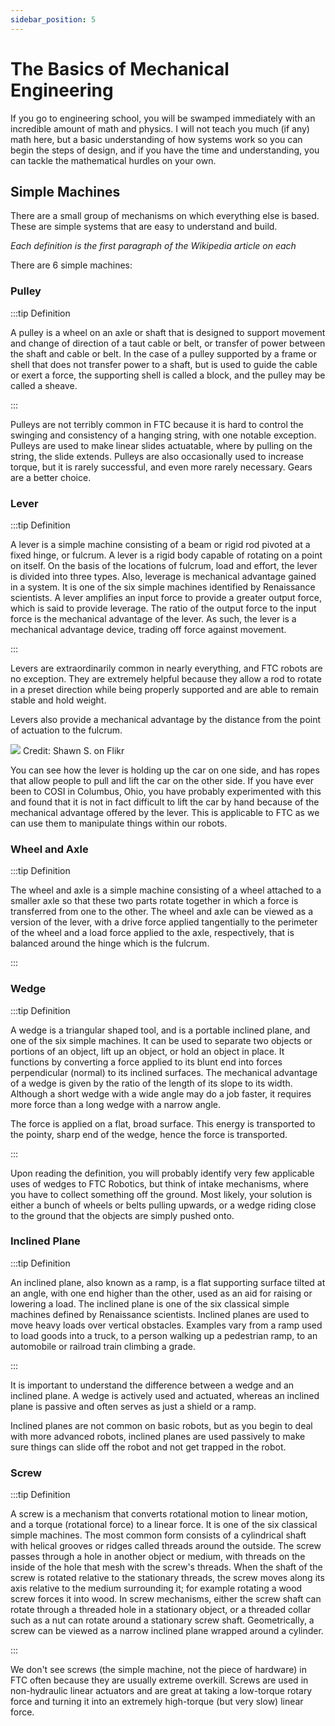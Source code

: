 ```yaml
---
sidebar_position: 5
---
```


# The Basics of Mechanical Engineering

If you go to engineering school, you will be swamped immediately with an incredible amount of math and physics. I will not teach you much (if any) math here, but a basic understanding of how systems work so you can begin the steps of design, and if you have the time and understanding, you can tackle the mathematical hurdles on your own.

## Simple Machines

There are a small group of mechanisms on which everything else is based. These are simple systems that are easy to understand and build.

_Each definition is the first paragraph of the Wikipedia article on each_

There are 6 simple machines:

### Pulley

:::tip Definition

A pulley is a wheel on an axle or shaft that is designed to support movement and change of direction of a taut cable or belt, or transfer of power between the shaft and cable or belt. In the case of a pulley supported by a frame or shell that does not transfer power to a shaft, but is used to guide the cable or exert a force, the supporting shell is called a block, and the pulley may be called a sheave.

:::

Pulleys are not terribly common in FTC because it is hard to control the swinging and consistency of a hanging string, with one notable exception. Pulleys are used to make linear slides actuatable, where by pulling on the string, the slide extends. Pulleys are also occasionally used to increase torque, but it is rarely successful, and even more rarely necessary. Gears are a better choice.

### Lever

:::tip Definition

A lever is a simple machine consisting of a beam or rigid rod pivoted at a fixed hinge, or fulcrum. A lever is a rigid body capable of rotating on a point on itself. On the basis of the locations of fulcrum, load and effort, the lever is divided into three types. Also, leverage is mechanical advantage gained in a system. It is one of the six simple machines identified by Renaissance scientists. A lever amplifies an input force to provide a greater output force, which is said to provide leverage. The ratio of the output force to the input force is the mechanical advantage of the lever. As such, the lever is a mechanical advantage device, trading off force against movement.

:::

Levers are extraordinarily common in nearly everything, and FTC robots are no exception. They are extremely helpful because they allow a rod to rotate in a preset direction while being properly supported and are able to remain stable and hold weight.

Levers also provide a mechanical advantage by the distance from the point of actuation to the fulcrum.

![](https://live.staticflickr.com/84/246066484_cc97ca59b6_b.jpg)
Credit: Shawn S. on Flikr

You can see how the lever is holding up the car on one side, and has ropes that allow people to pull and lift the car on the other side. If you have ever been to COSI in Columbus, Ohio, you have probably experimented with this and found that it is not in fact difficult to lift the car by hand because of the mechanical advantage offered by the lever. This is applicable to FTC as we can use them to manipulate things within our robots.

### Wheel and Axle

:::tip Definition

The wheel and axle is a simple machine consisting of a wheel attached to a smaller axle so that these two parts rotate together in which a force is transferred from one to the other. The wheel and axle can be viewed as a version of the lever, with a drive force applied tangentially to the perimeter of the wheel and a load force applied to the axle, respectively, that is balanced around the hinge which is the fulcrum.

:::

### Wedge

:::tip Definition

A wedge is a triangular shaped tool, and is a portable inclined plane, and one of the six simple machines. It can be used to separate two objects or portions of an object, lift up an object, or hold an object in place. It functions by converting a force applied to its blunt end into forces perpendicular (normal) to its inclined surfaces. The mechanical advantage of a wedge is given by the ratio of the length of its slope to its width. Although a short wedge with a wide angle may do a job faster, it requires more force than a long wedge with a narrow angle.

The force is applied on a flat, broad surface. This energy is transported to the pointy, sharp end of the wedge, hence the force is transported.

:::

Upon reading the definition, you will probably identify very few applicable uses of wedges to FTC Robotics, but think of intake mechanisms, where you have to collect something off the ground. Most likely, your solution is either a bunch of wheels or belts pulling upwards, or a wedge riding close to the ground that the objects are simply pushed onto.

### Inclined Plane

:::tip Definition

An inclined plane, also known as a ramp, is a flat supporting surface tilted at an angle, with one end higher than the other, used as an aid for raising or lowering a load. The inclined plane is one of the six classical simple machines defined by Renaissance scientists. Inclined planes are used to move heavy loads over vertical obstacles. Examples vary from a ramp used to load goods into a truck, to a person walking up a pedestrian ramp, to an automobile or railroad train climbing a grade.

:::

It is important to understand the difference between a wedge and an inclined plane. A wedge is actively used and actuated, whereas an inclined plane is passive and often serves as just a shield or a ramp.

Inclined planes are not common on basic robots, but as you begin to deal with more advanced robots, inclined planes are used passively to make sure things can slide off the robot and not get trapped in the robot.

### Screw

:::tip Definition

A screw is a mechanism that converts rotational motion to linear motion, and a torque (rotational force) to a linear force. It is one of the six classical simple machines. The most common form consists of a cylindrical shaft with helical grooves or ridges called threads around the outside. The screw passes through a hole in another object or medium, with threads on the inside of the hole that mesh with the screw's threads. When the shaft of the screw is rotated relative to the stationary threads, the screw moves along its axis relative to the medium surrounding it; for example rotating a wood screw forces it into wood. In screw mechanisms, either the screw shaft can rotate through a threaded hole in a stationary object, or a threaded collar such as a nut can rotate around a stationary screw shaft. Geometrically, a screw can be viewed as a narrow inclined plane wrapped around a cylinder.

:::

We don't see screws (the simple machine, not the piece of hardware) in FTC often because they are usually extreme overkill. Screws are used in non-hydraulic linear actuators and are great at taking a low-torque rotary force and turning it into an extremely high-torque (but very slow) linear force.
